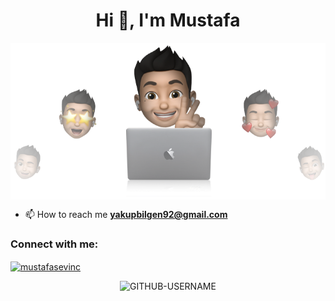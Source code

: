 <h1 align="center">Hi 👋, I'm Mustafa</h1>

<img align="center" src="https://github.com/yakupbilgen/yakupbilgen/blob/main/readme_cover.png" />

- 📫 How to reach me **yakupbilgen92@gmail.com**

<h3 align="left">Connect with me:</h3>
<p align="left">
<a href="https://www.linkedin.com/in/mustafa-sevin%C3%A7-932476203/" target="blank"><img align="center" src="https://raw.githubusercontent.com/rahuldkjain/github-profile-readme-generator/master/src/images/icons/Social/linked-in-alt.svg" alt="mustafasevinc" height="30" width="40" /> </a> 
</p>

<p align="center"> <img src="https://komarev.com/ghpvc/?username=yakupbilgen&label=Profile%20views&color=ce9927&style=flat" alt="GITHUB-USERNAME" /> </p>
